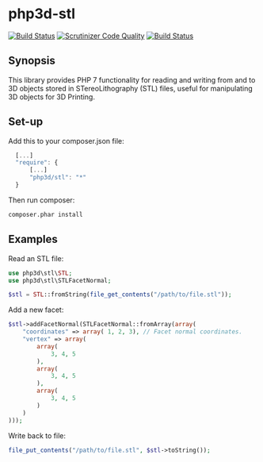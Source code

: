 # php3d-stl #

[![Build Status](https://travis-ci.org/fgheorghe/php3d-stl.svg?branch=master)](https://travis-ci.org/fgheorghe/php3d-stl)
[![Scrutinizer Code Quality](https://scrutinizer-ci.com/g/fgheorghe/php3d-stl/badges/quality-score.png?b=master)](https://scrutinizer-ci.com/g/fgheorghe/php3d-stl/?branch=master)
[![Build Status](https://scrutinizer-ci.com/g/fgheorghe/php3d-stl/badges/build.png?b=master)](https://scrutinizer-ci.com/g/fgheorghe/php3d-stl/build-status/master)

## Synopsis

This library provides PHP 7 functionality for reading and writing from and to 3D objects stored in STereoLithography (STL) files,
useful for manipulating 3D objects for 3D Printing.

## Set-up

Add this to your composer.json file:

```javascript
  [...]
  "require": {
      [...]
      "php3d/stl": "*"
  }
```

Then run composer:

```bash
composer.phar install
```

## Examples

Read an STL file:

```PHP
use php3d\stl\STL;
use php3d\stl\STLFacetNormal;

$stl = STL::fromString(file_get_contents("/path/to/file.stl"));
```

Add a new facet:

```PHP
$stl->addFacetNormal(STLFacetNormal::fromArray(array(
    "coordinates" => array( 1, 2, 3), // Facet normal coordinates.
    "vertex" => array(
        array(
            3, 4, 5
        ),
        array(
            3, 4, 5
        ),
        array(
            3, 4, 5
        )
    )
)));
```

Write back to file:

```PHP
file_put_contents("/path/to/file.stl", $stl->toString());
```